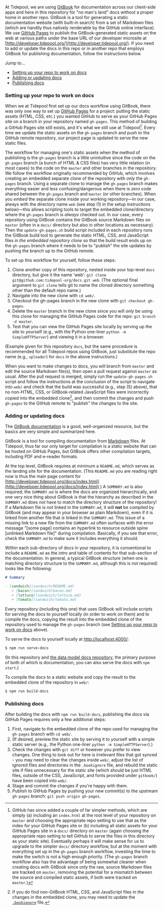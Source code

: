 At Tidepool, we are using [GitBook](https://www.gitbook.com/) for documentation across our client-side apps and here in this repository for "no man's land" docs without a proper home in another repo. GitBook is a tool for generating a static documentation website (with built-in search) from a set of Markdown files (which are handily thus natively renderable by the GitHub online interface). We use [GitHub Pages](https://pages.github.com/) to publish the GitBook-generated static assets on the web at various paths under the base URL of our developer microsite at [http://developer.tidepool.org/](http://developer.tidepool.org/). If you need to add or update the docs in this repo or in another repo that employs GitBook for publishing documentation, follow the instructions below.

Jump to...
- [Setting up your repo to work on docs](#setting-up-your-repo-to-work-on-docs)
- [Adding or updating docs](#adding-or-updating-docs)
- [Publishing docs](#publishing-docs)

### Setting up your repo to work on docs

When we at Tidepool first set up our docs workflow using GitBook, there was only one way to set up [GitHub Pages](https://pages.github.com/ 'GitHub Pages') for a project: putting the static assets (HTML, CSS, etc.) you wanted GitHub to serve as your GitHub Pages site on a branch in your repository named `gh-pages`. This method of building a GitHub Pages site still exists, and it's what we still use at Tidepool[^a]. Every time we update the static assets on the `gh-pages` branch and push to the GitHub remote repository, our project page is updated to serve the new static files.

The workflow for managing one's static assets when the method of publishing is the `gh-pages` branch is a little unintuitive since the code on the `gh-pages` branch (a bunch of HTML & CSS files) has very little relation (in most cases) to the code on the `master` and other branches in the repository. We follow the workflow originally recommended by GitHub, which involves creating an embedded separate clone of the repository with *only* the `gh-pages` branch. Using a separate clone to manage the `gh-pages` branch makes everything easier and less confusing/dangerous when there is *zero* code shared between the `gh-pages` branch and `master` (or other branches). When you *embed* the separate clone inside your working repository—in our case, always with the directory name `web` (see step (1) in the setup instructions below)—this allows scripting tools to target the embedded clone/directory where the `gh-pages` branch is *always* checked out. In our case, every repository using GitBook contains the GitBook source Markdown files on `master` (often in a `docs/` directory but also in other locations as necessary). Then the `update-gh-pages.sh` build script included in each repository runs the GitBook build tool to generate the static HTML, CSS, and JavaScript files *in the embedded repository clone* so that the build result ends up on the `gh-pages` branch where it needs to be to "publish" the site updates by pushing the branch up to the GitHub remote.

To set up this workflow for yourself, follow these steps:

1. Clone another copy of this repository, nested inside your top-level `docs` directory, but give it the name 'web': `git clone git@github.com:tidepool-org/docs.git web`. (The optional final argument to `git clone` tells git to name the cloned directory something other than the default repo name.)
1. Navigate into the new clone with `cd web/`.
1. Checkout the gh-pages branch in the new clone with `git checkout gh-pages`.
1. Delete the `master` branch in the new clone since you will *only* be using this clone for managing the GitHub Pages code for the repo: `git branch -d master`.
1. Test that you can view the GitHub Pages site locally by serving up the site to yourself (e.g., with the Python one-liner `python -m SimpleHTTPServer`) and viewing it in a browser.

(Example given for this repository `docs`, but the same procedure is recommended for all Tidepool repos using GitBook, just substitute the repo name (e.g., `uploader`) for `docs` in the above instructions.)

When you want to make changes to docs, you will branch from `master` and edit the source Markdown file(s), then open a pull request against `master` as usual. After the pull request is merged, simply run the `update-gh-pages.sh` script and follow the instructions at the conclusion of the script to navigate into `web/` and check that the build was successful (e.g., step (5) above), that no non-HTML, CSS, or GitBook-related JavaScript files were incorrectly copied into the embedded clone[^b], and then commit the changes and push `gh-pages` to the GitHub remote to "publish" the changes to the site.

### Adding or updating docs

The [GitBook documentation](https://help.gitbook.com/) is a good, well-organized resource, but the basics are very simple and summarized here.

GitBook is a tool for compiling documentation from [Markdown](https://daringfireball.net/projects/markdown/) files. At Tidepool, thus far our only target for compilation is a static website that can be hosted on GitHub Pages, but GitBook offers other compilation targets, including PDF and e-reader formats.

At the top level, GitBook requires at minimum a `README.md`, which serves as the landing site for the documentation. (This `README.md` you are reading right now is thus the main page content for [http://developer.tidepool.org/docs/index.html](http://developer.tidepool.org/docs/index.html).) A `SUMMARY.md` is also required; the `SUMMARY.md` is where the docs are organized hierarchically, and one very nice thing about GitBook is that the hierarchy as described in the `SUMMARY.md` does *not* have to match the directory structure of the repository! If a Markdown file is *not* linked in the `SUMMARY.md`, it will **not** be compiled by GitBook (and may appear in your browser as plain Markdown), even if it is linked from another file that *is* linked in the `SUMMARY.md`. This issue of a missing link to a new file from the `SUMMARY.md` often surfaces with the error message "[some page] contains an hyperlink to resource outside spine [unlinked Markdown file]" during compilation. Basically, if you see that error, check the `SUMMARY.md` to make sure it includes everything it should.

Within each sub-directory of docs in your repository, it is conventional to include a `README.md` as the intro and table of contents for that sub-section of the documentation. In general, a typical GitBook structure (when one is matching directory structure to the `SUMMARY.md`, although this is not required) looks like the following:

```Markdown
# Summary

- [sandwich](sandwich/README.md)
   + [bacon](sandwich/bacon.md)
   + [lettuce](sandwich/lettuce.md)
   + [tomato](sandwich/tomato.md)

```

Every repository (including this one) that uses GitBook will include scripts for serving the docs to yourself locally (in order to work on them) and to compile the docs, copying the result into the embedded clone of the repository used to manage the `gh-pages` branch (see [Setting up your repo to work on docs](#setting-up-your-repo-to-work-on-docs) above).

To serve the docs to yourself locally at [http://localhost:4000/](http://localhost:4000/):

```bash
$ npm run serve-docs
```

(In this repository and [the data model docs repository](https://github.com/tidepool-org/data-model), the primary purpose of both of which is documentation, you can also serve the docs with `npm start`.)

To compile the docs to a static website and copy the result to the embedded clone of the repository in `web/`:

```bash
$ npm run build-docs
```

### Publishing docs

After building the docs with `npm run build-docs`, publishing the docs via GitHub Pages requires only a few additional steps:

1. First, navigate to the embedded clone of the repo used for managing the `gh-pages` branch with `cd web/`.
1. (If desired, preview the static site by serving it to yourself with a simple static server (e.g., the Python one-liner `python -m SimpleHTTPServer`).)
1. Check the changes with `git diff` or however you prefer to view changes. One thing to look out for here is irrelevant files that got synced - you may need to clear the changes inside `web/`, adjust the list of ignored files and directories in the `.bookignore` file, and rebuild the static site if files unnecessary for the static site (which should be just HTML files, outside of the CSS, JavaScript, and fonts provided under `gitbook/`) have been copied into `web/`.
1. Stage and commit the changes if you're happy with them.
1. Publish to GitHub Pages by pushing your new commit(s) to the upstream `gh-pages` branch: `git push origin gh-pages`.

[^a]: GitHub has since added a couple of far simpler methods, which are simply (a) including an `index.html` at the root level of your repository on `master` and choosing the appropriate repo setting to use that as the index for your GitHub Pages site or (b) including all static assets for your GitHub Pages site in a `docs/` directory on `master` (again choosing the appropriate repo setting to tell GitHub to serve the files in this directory as your static site). Eventually perhaps it will make sense for us to upgrade to the simpler `docs/` directory workflow, but at the moment with everything set up in the `gh-pages` branch workflow, investing the time to make the switch is not a high enough priority. (The `gh-pages` branch workflow also has the advantage of being somewhat cleaner when creating docs with GitBook since only the raw, source Markdown files are tracked on `master`, removing the potential for a mismatch between the source and compiled static assets, if both were tracked on `master`.)

[^b]: If you do find non-GitBook HTML, CSS, and JavaScript files in the changes in the embedded clone, you may need to update the [`.bookignore`](https://toolchain.gitbook.com/structure.html#ignore 'GitBook Toolchain Docs: Ignoring files & folders') file.
